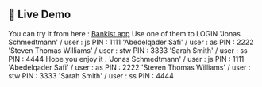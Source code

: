 ## 🔗 Live Demo

You can try it from here : [Bankist app](https://abdelqadersafi.github.io/Bankist_app/) 
Use one of them to LOGIN
'Jonas Schmedtmann'        / user : js PIN : 1111 
'Abedelqader Safi'        / user : as PIN : 2222 
'Steven Thomas Williams' / user : stw PIN : 3333 
'Sarah Smith'           / user : ss PIN : 4444
Hope you enjoy it . 
'Jonas Schmedtmann' / user : js PIN : 1111
'Abedelqader Safi' / user : as PIN : 2222
'Steven Thomas Williams' / user : stw PIN : 3333
'Sarah Smith' / user : ss PIN : 4444
